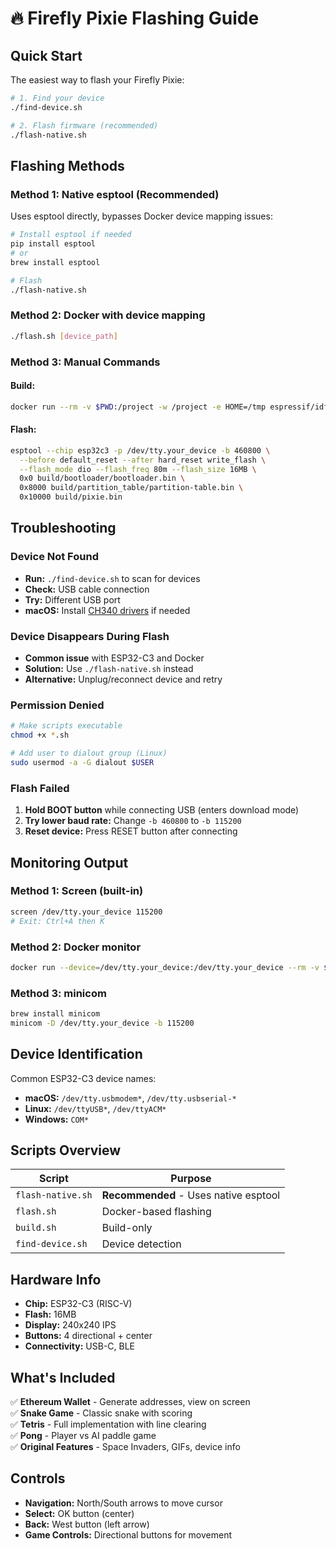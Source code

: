 # 🔥 Firefly Pixie Flashing Guide

## Quick Start

The easiest way to flash your Firefly Pixie:

```bash
# 1. Find your device
./find-device.sh

# 2. Flash firmware (recommended)
./flash-native.sh
```

## Flashing Methods

### Method 1: Native esptool (Recommended)

Uses esptool directly, bypasses Docker device mapping issues:

```bash
# Install esptool if needed
pip install esptool
# or
brew install esptool

# Flash
./flash-native.sh
```

### Method 2: Docker with device mapping

```bash
./flash.sh [device_path]
```

### Method 3: Manual Commands

#### Build:
```bash
docker run --rm -v $PWD:/project -w /project -e HOME=/tmp espressif/idf idf.py build
```

#### Flash:
```bash
esptool --chip esp32c3 -p /dev/tty.your_device -b 460800 \
  --before default_reset --after hard_reset write_flash \
  --flash_mode dio --flash_freq 80m --flash_size 16MB \
  0x0 build/bootloader/bootloader.bin \
  0x8000 build/partition_table/partition-table.bin \
  0x10000 build/pixie.bin
```

## Troubleshooting

### Device Not Found
- **Run:** `./find-device.sh` to scan for devices
- **Check:** USB cable connection
- **Try:** Different USB port
- **macOS:** Install [CH340 drivers](https://github.com/adrianmihalko/ch340g-ch34g-ch34x-mac-os-x-driver) if needed

### Device Disappears During Flash
- **Common issue** with ESP32-C3 and Docker
- **Solution:** Use `./flash-native.sh` instead
- **Alternative:** Unplug/reconnect device and retry

### Permission Denied
```bash
# Make scripts executable
chmod +x *.sh

# Add user to dialout group (Linux)
sudo usermod -a -G dialout $USER
```

### Flash Failed
1. **Hold BOOT button** while connecting USB (enters download mode)
2. **Try lower baud rate:** Change `-b 460800` to `-b 115200`
3. **Reset device:** Press RESET button after connecting

## Monitoring Output

### Method 1: Screen (built-in)
```bash
screen /dev/tty.your_device 115200
# Exit: Ctrl+A then K
```

### Method 2: Docker monitor
```bash
docker run --device=/dev/tty.your_device:/dev/tty.your_device --rm -v $PWD:/project -w /project espressif/idf idf.py -p /dev/tty.your_device monitor
```

### Method 3: minicom
```bash
brew install minicom
minicom -D /dev/tty.your_device -b 115200
```

## Device Identification

Common ESP32-C3 device names:
- **macOS:** `/dev/tty.usbmodem*`, `/dev/tty.usbserial-*`
- **Linux:** `/dev/ttyUSB*`, `/dev/ttyACM*`
- **Windows:** `COM*`

## Scripts Overview

| Script | Purpose |
|--------|---------|
| `flash-native.sh` | **Recommended** - Uses native esptool |
| `flash.sh` | Docker-based flashing |
| `build.sh` | Build-only |
| `find-device.sh` | Device detection |

## Hardware Info

- **Chip:** ESP32-C3 (RISC-V)
- **Flash:** 16MB
- **Display:** 240x240 IPS
- **Buttons:** 4 directional + center
- **Connectivity:** USB-C, BLE

## What's Included

✅ **Ethereum Wallet** - Generate addresses, view on screen  
✅ **Snake Game** - Classic snake with scoring  
✅ **Tetris** - Full implementation with line clearing  
✅ **Pong** - Player vs AI paddle game  
✅ **Original Features** - Space Invaders, GIFs, device info  

## Controls

- **Navigation:** North/South arrows to move cursor
- **Select:** OK button (center)
- **Back:** West button (left arrow)
- **Game Controls:** Directional buttons for movement